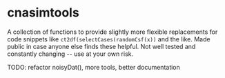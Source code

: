 # cnasimtools 

A collection of functions to provide slightly more flexible
replacements for code snippets like `ct2df(selectCases(randomCsf(x))` and the like.
Made public in case anyone else finds these
helpful. Not well tested and constantly changing -- use at your own risk.

TODO: refactor noisyDat(), more tools, better documentation

